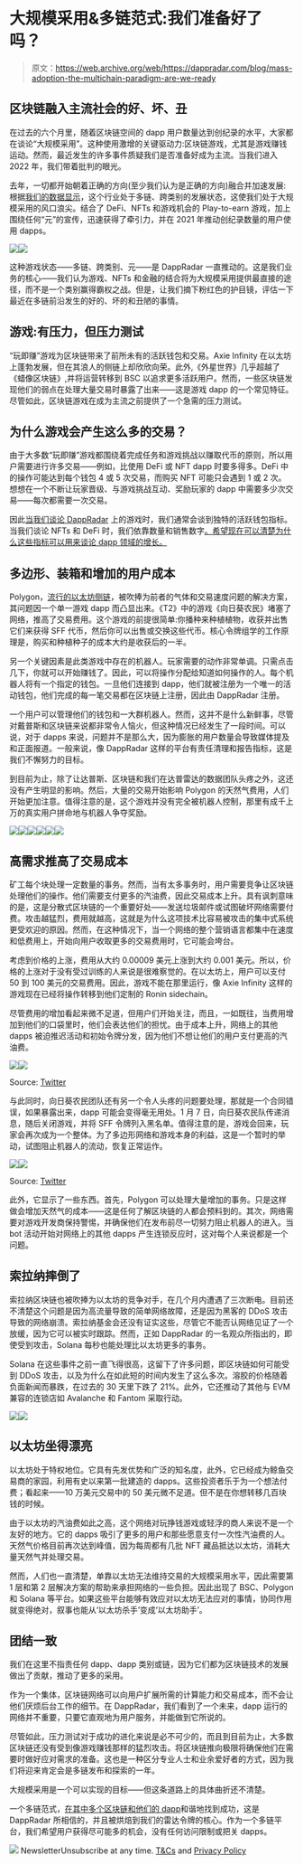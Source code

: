 # 大规模采用&多链范式:我们准备好了吗？

> 原文：<https://web.archive.org/web/https://dappradar.com/blog/mass-adoption-the-multichain-paradigm-are-we-ready>

## 区块链融入主流社会的好、坏、丑

在过去的六个月里，随着区块链空间的 dapp 用户数量达到创纪录的水平，大家都在谈论“大规模采用”。这种使用激增的关键驱动力:区块链游戏，尤其是游戏赚钱运动。然而，最近发生的许多事件质疑我们是否准备好成为主流。当我们进入 2022 年，我们带着批判的眼光。

去年，一切都开始朝着正确的方向(至少我们认为是正确的方向)融合并加速发展:根据[我们的数据显示](https://web.archive.org/web/20221201210410/https://dappradar.com/blog/2021-dapp-industry-report)，这个行业处于多链、跨类别的发展状态，这使我们处于大规模采用的风口浪尖。结合了 DeFi、NFTs 和游戏机会的 Play-to-earn 游戏，加上围绕任何“元”的宣传，迅速获得了牵引力，并在 2021 年推动创纪录数量的用户使用 dapps。

![](img/d2e7ccd76f649feb299f869fead88cee.png)![](img/cf9bfed8133a272ff720419e3b000a6a.png)

这种游戏状态——多链、跨类别、元——是 DappRadar 一直推动的。这是我们业务的核心——我们认为游戏、NFTs 和金融的结合将为大规模采用提供最直接的途径，而不是一个类别赢得霸权之战。但是，让我们摘下粉红色的护目镜，评估一下最近在多链前沿发生的好的、坏的和丑陋的事情。

## 游戏:有压力，但压力测试

“玩即赚”游戏为区块链带来了前所未有的活跃钱包和交易。Axie Infinity 在以太坊上蓬勃发展，但在其浪人的侧链上却欣欣向荣。此外,《外星世界》几乎超越了《蜡像区块链》,并将运营转移到 BSC 以追求更多活跃用户。然而，一些区块链发现他们的弱点在处理大量交易时暴露了出来——这是游戏 dapp 的一个常见特征。尽管如此，区块链游戏在成为主流之前提供了一个急需的压力测试。

## 为什么游戏会产生这么多的交易？

由于大多数“玩即赚”游戏都围绕着完成任务和游戏挑战以赚取代币的原则，所以用户需要进行许多交易——例如，比使用 DeFi 或 NFT dapp 时要多得多。DeFi 中的操作可能达到每个钱包 4 或 5 次交易，而购买 NFT 可能只会遇到 1 或 2 次。想想在一个不断让玩家晋级、与游戏挑战互动、奖励玩家的 dapp 中需要多少次交易——每次都需要一次交易。

因此[当我们谈论 DappRadar](https://web.archive.org/web/20221201210410/https://dappradar.com/blog/category/games) 上的游戏时，我们通常会谈到独特的活跃钱包指标。当我们谈论 NFTs 和 DeFi 时，我们依靠数量和销售数字[。希望现在可以清楚为什么这些指标可以用来谈论 dapp 领域的增长。](https://web.archive.org/web/20221201210410/https://dappradar.com/blog/category/games)

## 多边形、装箱和增加的用户成本

Polygon，[流行的以太坊侧链](/web/20221201210410/https://dappradar.com/blog/what-is-polygon-a-simple-explanation/)，被吹捧为前者的气体和交易速度问题的解决方案，其问题因一个单一游戏 dapp 而凸显出来。《T2》中的游戏《向日葵农民》堵塞了网络，推高了交易费用。这个游戏的前提很简单:你播种来种植植物，收获并出售它们来获得 SFF 代币，然后你可以出售或交换这些代币。核心令牌组学的工作原理是，购买和种植种子的成本大约是收获后的一半。

另一个关键因素是此类游戏中存在的机器人。玩家需要的动作非常单调。只需点击几下，你就可以开始赚钱了。因此，可以将操作分配给知道如何操作的人。每个机器人将有一个指定的钱包。一旦他们连接到 dapp，他们就被注册为一个唯一的活动钱包，他们完成的每一笔交易都在区块链上注册，因此由 DappRadar 注册。

一个用户可以管理他们的钱包和一大群机器人。然而，这并不是什么新鲜事，尽管对戴普斯和区块链来说都非常令人恼火，但这种情况已经发生了一段时间。可以说，对于 dapps 来说，问题并不是那么大，因为膨胀的用户数量会导致媒体提及和正面报道。一般来说，像 DappRadar 这样的平台有责任清理和报告指标，这是我们不懈努力的目标。

到目前为止，除了让达普斯、区块链和我们在达普雷达的数据团队头疼之外，这还没有产生明显的影响。然后，大量的交易开始影响 Polygon 的天然气费用，人们开始更加注意。值得注意的是，这个游戏并没有完全被机器人控制，那里有成千上万的真实用户拼命地与机器人争夺奖励。

[](https://web.archive.org/web/20221201210410/https://dappradar.com/rankings)[![](img/708b88958c4ef21e9d35343890d666ab.png)<picture>![](img/5ea1914e7054ab934cb0fb37230ac81b.png)</picture>](https://web.archive.org/web/20221201210410/https://dappradar.com/rankings)[](https://web.archive.org/web/20221201210410/https://dappradar.com/hub/wallet)[![](img/f4488585e17ba2eeaa6c2a5376eec768.png)<picture>![](img/0c6460892322199e927eff3bdedf46fa.png)</picture>](https://web.archive.org/web/20221201210410/https://dappradar.com/hub/wallet)[](https://web.archive.org/web/20221201210410/https://dappradar.com/hub/swap)[![](img/daf6b3f8c0b635dfd401b1432f1a8d1e.png)<picture>![](img/b09152dfd5427119567ca6f469596915.png)</picture>](https://web.archive.org/web/20221201210410/https://dappradar.com/hub/swap)

## 高需求推高了交易成本

矿工每个块处理一定数量的事务。然而，当有太多事务时，用户需要竞争让区块链处理他们的操作。他们需要支付更多的汽油费，因此交易成本上升。具有讽刺意味的是，这是分散式区块链的一个重要好处——发送垃圾邮件或试图破坏网络需要付费。攻击越猛烈，费用就越高，这就是为什么这项技术比容易被攻击的集中式系统更受欢迎的原因。然而，在这种情况下，当一个网络的整个营销语言都集中在速度和低费用上，开始向用户收取更多的交易费用时，它可能会垮台。

考虑到价格的上涨，费用从大约 0.00009 美元上涨到大约 0.001 美元。所以，价格的上涨对于没有受过训练的人来说是很难察觉的。在以太坊上，用户可以支付 50 到 100 美元的交易费用。因此，游戏不能在那里运行，像 Axie Infinity 这样的游戏现在已经将操作转移到他们定制的 Ronin sidechain。

尽管费用的增加看起来微不足道，但用户们开始关注，而且，一如既往，当费用增加到他们的口袋里时，他们会表达他们的担忧。由于成本上升，网络上的其他 dapps 被迫推迟活动和初始令牌分发，因为他们不想让他们的用户支付更高的汽油费。

![](img/d943c33dbace9f96013a47458c4c1c46.png)![](img/05755cd74f0c19ddbbac377b3448b5d8.png)

Source: [Twitter](https://web.archive.org/web/20221201210410/https://twitter.com/DoubleProtocol/status/1478606054883614724)

与此同时，向日葵农民团队还有另一个令人头疼的问题要处理，那就是一个合同错误，如果暴露出来，dapp 可能会变得毫无用处。1 月 7 日，向日葵农民队传递消息，随后关闭游戏，并将 SFF 令牌列入黑名单。值得注意的是，游戏会回来，玩家会再次成为一个整体。为了多边形网络和游戏本身的利益，这是一个暂时的举动，试图阻止机器人的流动，恢复正常运作。

![](img/55b15f0696a0f68c1b15ae75954762aa.png)![](img/1f42daa10170150f85f2bb330120efee.png)

Source: [Twitter](/web/20221201210410/https://dappradar.com/blog/sunflower-farmers-taken-offline-after-clogging-polygon-blockchain/)

此外，它显示了一些东西。首先，Polygon 可以处理大量增加的事务。只是这样做会增加天然气的成本——这是任何了解区块链的人都会预料到的。其次，网络需要对游戏开发商保持警惕，并确保他们在发布前尽一切努力阻止机器人的进入。当 bot 活动开始对网络上的其他 dapps 产生连锁反应时，这对每个人来说都是一个问题。

## 索拉纳摔倒了

索拉纳区块链也被吹捧为以太坊的竞争对手，在几个月内遭遇了三次断电。目前还不清楚这个问题是因为高流量导致的简单网络故障，还是因为黑客的 DDoS 攻击导致的网络崩溃。索拉纳基金会还没有证实这些，尽管它不能否认网络见证了一个放缓，因为它可以被实时跟踪。然而，正如 DappRadar 的一名观众所指出的，即使受到攻击，Solana 每秒也能处理比以太坊更多的事务。

Solana 在这些事件之前一直飞得很高，这留下了许多问题，即区块链如何可能受到 DDoS 攻击，以及为什么在如此短的时间内发生了这么多次。溶胶的价格随着负面新闻而暴跌，在过去的 30 天里下跌了 21%。此外，它还推动了其他与 EVM 兼容的连锁店如 Avalanche 和 Fantom 采取行动。

![](img/a72af2551fb1d11a315aacd05d44fe58.png)![](img/89cd1101b05b58387c8ae72727593944.png)

## 以太坊坐得漂亮

以太坊处于特权地位。它具有先发优势和广泛的知名度，此外，它已经成为鲸鱼交易商的家园，利用有史以来第一批建造的 dapps。这些投资者乐于为一个想法付费；看起来——10 万美元交易中的 50 美元微不足道。但不是在你想转移几百块钱的时候。

由于以太坊的汽油费如此之高，这个网络对玩挣钱游戏或轻浮的商人来说不是一个友好的地方。它的 dapps 吸引了更多的用户和那些愿意支付一次性汽油费的人。天然气价格目前再次达到峰值，因为每周都有几批 NFT 藏品抵达以太坊，消耗大量天然气并处理交易。

然而，人们也一直清楚，单靠以太坊无法维持交易的大规模采用水平，因此需要第 1 层和第 2 层解决方案的帮助来承担网络的一些负担。因此出现了 BSC、Polygon 和 Solana 等平台。如果这些平台能够有效应对以太坊无法应对的事情，协同作用就变得绝对，叙事也能从‘以太坊杀手’变成‘以太坊助手’。

## 团结一致

我们在这里不指责任何 dapp、dapp 类别或链，因为它们都为区块链技术的发展做出了贡献，推动了更多的采用。

作为一个集体，区块链网络可以向用户扩展所需的计算能力和交易成本，而不会让他们厌烦后台工作的细节。在 DappRadar，我们看到了一个未来，dapp 运行的网络并不重要，只要它直观地为用户服务，并能做到它所说的。

尽管如此，压力测试对于成功的进化来说是必不可少的，而且到目前为止，大多数区块链还没有受到像游戏赚钱那样的猛烈攻击。将区块链推向极限将确保他们在需要时做好应对需求的准备。这也是一种区分专业人士和业余爱好者的方式，因为我们将迎来肯定会是多链发布和探索的一年。

大规模采用是一个可以实现的目标——但这条道路上的具体曲折还不清楚。

一个多链范式，[在其中多个区块链和他们的 dapp](https://web.archive.org/web/20221201210410/https://dappradar.com/rankings)和谐地找到成功，这是 DappRadar 所相信的，并且被烘焙到我们的雷达令牌的核心。作为一个多链平台，我们希望用户获得尽可能多的机会，没有任何访问限制或把关 dapps。

![](img/6d5a4a2d609c56e1a5771717e54ba759.png) NewsletterUnsubscribe at any time. [T&Cs](https://web.archive.org/web/20221201210410/https://dappradar.com/terms) and [Privacy Policy](https://web.archive.org/web/20221201210410/https://dappradar.com/privacy-policy)